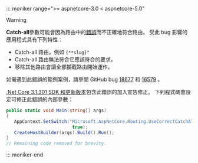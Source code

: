 ::: moniker range=">= aspnetcore-3.0 < aspnetcore-5.0"

> [!WARNING]
> **Catch-all**參數可能會因為路由中的[錯誤](https://github.com/dotnet/aspnetcore/issues/18677)而不正確地符合路由。 受此 bug 影響的應用程式具有下列特性：
>
> * Catch-all 路由，例如 `{**slug}"`
> * Catch-all 路由無法符合它應該符合的要求。
> * 移除其他路由會讓全部攔截路由開始運作。
>
> 如需遇到此錯誤的範例案例，請參閱 GitHub bug [18677](https://github.com/dotnet/aspnetcore/issues/18677) 和 [16579](https://github.com/dotnet/aspnetcore/issues/16579) 。
>
> [.Net Core 3.1.301 SDK 和更新版本](https://dotnet.microsoft.com/download/dotnet-core/3.1)包含此錯誤的加入宣告修正。 下列程式碼會設定可修正此錯誤的內部參數：
>
>```csharp
>public static void Main(string[] args)
>{
>    AppContext.SetSwitch("Microsoft.AspNetCore.Routing.UseCorrectCatchAllBehavior", 
>                          true);
>    CreateHostBuilder(args).Build().Run();
>}
>// Remaining code removed for brevity.
>```

::: moniker-end